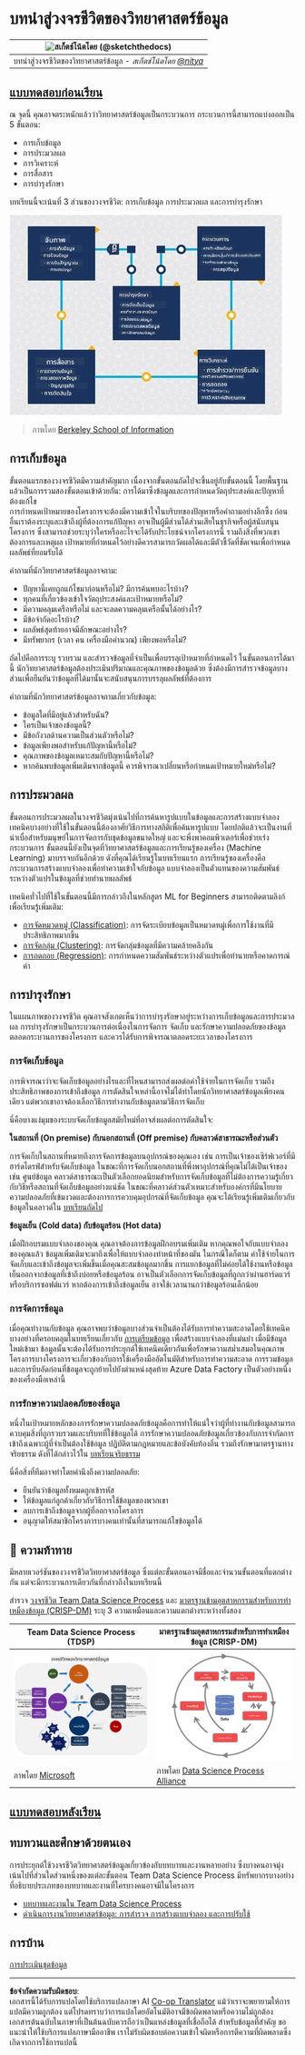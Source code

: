 <!--
CO_OP_TRANSLATOR_METADATA:
{
  "original_hash": "c368f8f2506fe56bca0f7be05c4eb71d",
  "translation_date": "2025-08-26T22:23:17+00:00",
  "source_file": "4-Data-Science-Lifecycle/14-Introduction/README.md",
  "language_code": "th"
}
-->
# บทนำสู่วงจรชีวิตของวิทยาศาสตร์ข้อมูล

|![ สเก็ตช์โน้ตโดย [(@sketchthedocs)](https://sketchthedocs.dev) ](../../sketchnotes/14-DataScience-Lifecycle.png)|
|:---:|
| บทนำสู่วงจรชีวิตของวิทยาศาสตร์ข้อมูล - _สเก็ตช์โน้ตโดย [@nitya](https://twitter.com/nitya)_ |

## [แบบทดสอบก่อนเรียน](https://red-water-0103e7a0f.azurestaticapps.net/quiz/26)

ณ จุดนี้ คุณอาจตระหนักแล้วว่าวิทยาศาสตร์ข้อมูลเป็นกระบวนการ กระบวนการนี้สามารถแบ่งออกเป็น 5 ขั้นตอน:

- การเก็บข้อมูล
- การประมวลผล
- การวิเคราะห์
- การสื่อสาร
- การบำรุงรักษา

บทเรียนนี้จะเน้นที่ 3 ส่วนของวงจรชีวิต: การเก็บข้อมูล การประมวลผล และการบำรุงรักษา

![แผนภาพของวงจรชีวิตวิทยาศาสตร์ข้อมูล](../../../../translated_images/data-science-lifecycle.a1e362637503c4fb0cd5e859d7552edcdb4aa629a279727008baa121f2d33f32.th.jpg)  
> ภาพโดย [Berkeley School of Information](https://ischoolonline.berkeley.edu/data-science/what-is-data-science/)

## การเก็บข้อมูล

ขั้นตอนแรกของวงจรชีวิตมีความสำคัญมาก เนื่องจากขั้นตอนถัดไปจะขึ้นอยู่กับขั้นตอนนี้ โดยพื้นฐานแล้วเป็นการรวมสองขั้นตอนเข้าด้วยกัน: การได้มาซึ่งข้อมูลและการกำหนดวัตถุประสงค์และปัญหาที่ต้องแก้ไข  
การกำหนดเป้าหมายของโครงการจะต้องมีความเข้าใจในบริบทของปัญหาหรือคำถามอย่างลึกซึ้ง ก่อนอื่นเราต้องระบุและเข้าถึงผู้ที่ต้องการแก้ปัญหา อาจเป็นผู้มีส่วนได้ส่วนเสียในธุรกิจหรือผู้สนับสนุนโครงการ ซึ่งสามารถช่วยระบุว่าใครหรืออะไรจะได้รับประโยชน์จากโครงการนี้ รวมถึงสิ่งที่พวกเขาต้องการและเหตุผล เป้าหมายที่กำหนดไว้อย่างดีควรสามารถวัดผลได้และมีตัวชี้วัดที่ชัดเจนเพื่อกำหนดผลลัพธ์ที่ยอมรับได้

คำถามที่นักวิทยาศาสตร์ข้อมูลอาจถาม:
- ปัญหานี้เคยถูกแก้ไขมาก่อนหรือไม่? มีการค้นพบอะไรบ้าง?
- ทุกคนที่เกี่ยวข้องเข้าใจวัตถุประสงค์และเป้าหมายหรือไม่?
- มีความคลุมเครือหรือไม่ และจะลดความคลุมเครือนั้นได้อย่างไร?
- มีข้อจำกัดอะไรบ้าง?
- ผลลัพธ์สุดท้ายอาจมีลักษณะอย่างไร?
- มีทรัพยากร (เวลา คน เครื่องมือคำนวณ) เพียงพอหรือไม่?

ถัดไปคือการระบุ รวบรวม และสำรวจข้อมูลที่จำเป็นเพื่อบรรลุเป้าหมายที่กำหนดไว้ ในขั้นตอนการได้มานี้ นักวิทยาศาสตร์ข้อมูลต้องประเมินปริมาณและคุณภาพของข้อมูลด้วย ซึ่งต้องมีการสำรวจข้อมูลบางส่วนเพื่อยืนยันว่าข้อมูลที่ได้มานั้นจะสนับสนุนการบรรลุผลลัพธ์ที่ต้องการ

คำถามที่นักวิทยาศาสตร์ข้อมูลอาจถามเกี่ยวกับข้อมูล:
- ข้อมูลใดที่มีอยู่แล้วสำหรับฉัน?
- ใครเป็นเจ้าของข้อมูลนี้?
- มีข้อกังวลด้านความเป็นส่วนตัวหรือไม่?
- ข้อมูลเพียงพอสำหรับแก้ปัญหานี้หรือไม่?
- คุณภาพของข้อมูลเหมาะสมกับปัญหานี้หรือไม่?
- หากค้นพบข้อมูลเพิ่มเติมจากข้อมูลนี้ ควรพิจารณาเปลี่ยนหรือกำหนดเป้าหมายใหม่หรือไม่?

## การประมวลผล

ขั้นตอนการประมวลผลในวงจรชีวิตมุ่งเน้นไปที่การค้นหารูปแบบในข้อมูลและการสร้างแบบจำลอง เทคนิคบางอย่างที่ใช้ในขั้นตอนนี้ต้องอาศัยวิธีการทางสถิติเพื่อค้นหารูปแบบ โดยปกติแล้วจะเป็นงานที่น่าเบื่อสำหรับมนุษย์ในการจัดการกับชุดข้อมูลขนาดใหญ่ และจะพึ่งพาคอมพิวเตอร์เพื่อช่วยเร่งกระบวนการ ขั้นตอนนี้ยังเป็นจุดที่วิทยาศาสตร์ข้อมูลและการเรียนรู้ของเครื่อง (Machine Learning) มาบรรจบกันอีกด้วย ดังที่คุณได้เรียนรู้ในบทเรียนแรก การเรียนรู้ของเครื่องคือกระบวนการสร้างแบบจำลองเพื่อทำความเข้าใจกับข้อมูล แบบจำลองเป็นตัวแทนของความสัมพันธ์ระหว่างตัวแปรในข้อมูลที่ช่วยทำนายผลลัพธ์

เทคนิคทั่วไปที่ใช้ในขั้นตอนนี้มีการกล่าวถึงในหลักสูตร ML for Beginners สามารถติดตามลิงก์เพื่อเรียนรู้เพิ่มเติม:

- [การจัดหมวดหมู่ (Classification)](https://github.com/microsoft/ML-For-Beginners/tree/main/4-Classification): การจัดระเบียบข้อมูลเป็นหมวดหมู่เพื่อการใช้งานที่มีประสิทธิภาพมากขึ้น
- [การจัดกลุ่ม (Clustering)](https://github.com/microsoft/ML-For-Beginners/tree/main/5-Clustering): การจัดกลุ่มข้อมูลที่มีความคล้ายคลึงกัน
- [การถดถอย (Regression)](https://github.com/microsoft/ML-For-Beginners/tree/main/2-Regression): การกำหนดความสัมพันธ์ระหว่างตัวแปรเพื่อทำนายหรือคาดการณ์ค่า

## การบำรุงรักษา

ในแผนภาพของวงจรชีวิต คุณอาจสังเกตเห็นว่าการบำรุงรักษาอยู่ระหว่างการเก็บข้อมูลและการประมวลผล การบำรุงรักษาเป็นกระบวนการต่อเนื่องในการจัดการ จัดเก็บ และรักษาความปลอดภัยของข้อมูลตลอดกระบวนการของโครงการ และควรได้รับการพิจารณาตลอดระยะเวลาของโครงการ

### การจัดเก็บข้อมูล
การพิจารณาว่าจะจัดเก็บข้อมูลอย่างไรและที่ไหนสามารถส่งผลต่อค่าใช้จ่ายในการจัดเก็บ รวมถึงประสิทธิภาพของการเข้าถึงข้อมูล การตัดสินใจเหล่านี้อาจไม่ได้ทำโดยนักวิทยาศาสตร์ข้อมูลเพียงคนเดียว แต่พวกเขาอาจต้องเลือกวิธีการทำงานกับข้อมูลตามวิธีการจัดเก็บ

นี่คือบางแง่มุมของระบบจัดเก็บข้อมูลสมัยใหม่ที่อาจส่งผลต่อการตัดสินใจ:

**ในสถานที่ (On premise) กับนอกสถานที่ (Off premise) กับคลาวด์สาธารณะหรือส่วนตัว**

การจัดเก็บในสถานที่หมายถึงการจัดการข้อมูลบนอุปกรณ์ของคุณเอง เช่น การเป็นเจ้าของเซิร์ฟเวอร์ที่มีฮาร์ดไดรฟ์สำหรับจัดเก็บข้อมูล ในขณะที่การจัดเก็บนอกสถานที่พึ่งพาอุปกรณ์ที่คุณไม่ได้เป็นเจ้าของ เช่น ศูนย์ข้อมูล คลาวด์สาธารณะเป็นตัวเลือกยอดนิยมสำหรับการจัดเก็บข้อมูลที่ไม่ต้องการความรู้เกี่ยวกับวิธีหรือสถานที่จัดเก็บข้อมูลอย่างแน่ชัด ในขณะที่คลาวด์ส่วนตัวเหมาะสำหรับองค์กรที่มีนโยบายความปลอดภัยที่เข้มงวดและต้องการการควบคุมอุปกรณ์ที่จัดเก็บข้อมูล คุณจะได้เรียนรู้เพิ่มเติมเกี่ยวกับข้อมูลในคลาวด์ใน [บทเรียนถัดไป](https://github.com/microsoft/Data-Science-For-Beginners/tree/main/5-Data-Science-In-Cloud)

**ข้อมูลเย็น (Cold data) กับข้อมูลร้อน (Hot data)**

เมื่อฝึกอบรมแบบจำลองของคุณ คุณอาจต้องการข้อมูลฝึกอบรมเพิ่มเติม หากคุณพอใจกับแบบจำลองของคุณแล้ว ข้อมูลเพิ่มเติมจะมาถึงเพื่อให้แบบจำลองทำหน้าที่ของมัน ในกรณีใดก็ตาม ค่าใช้จ่ายในการจัดเก็บและเข้าถึงข้อมูลจะเพิ่มขึ้นเมื่อคุณสะสมข้อมูลมากขึ้น การแยกข้อมูลที่ไม่ค่อยได้ใช้งานหรือข้อมูลเย็นออกจากข้อมูลที่เข้าถึงบ่อยหรือข้อมูลร้อน อาจเป็นตัวเลือกการจัดเก็บข้อมูลที่ถูกกว่าผ่านฮาร์ดแวร์หรือบริการซอฟต์แวร์ หากต้องการเข้าถึงข้อมูลเย็น อาจใช้เวลานานกว่าข้อมูลร้อนเล็กน้อย

### การจัดการข้อมูล
เมื่อคุณทำงานกับข้อมูล คุณอาจพบว่าข้อมูลบางส่วนจำเป็นต้องได้รับการทำความสะอาดโดยใช้เทคนิคบางอย่างที่ครอบคลุมในบทเรียนเกี่ยวกับ [การเตรียมข้อมูล](https://github.com/microsoft/Data-Science-For-Beginners/tree/main/2-Working-With-Data/08-data-preparation) เพื่อสร้างแบบจำลองที่แม่นยำ เมื่อมีข้อมูลใหม่เข้ามา ข้อมูลนั้นจะต้องได้รับการประยุกต์ใช้เทคนิคเดียวกันเพื่อรักษาความสม่ำเสมอในคุณภาพ โครงการบางโครงการจะเกี่ยวข้องกับการใช้เครื่องมืออัตโนมัติสำหรับการทำความสะอาด การรวมข้อมูล และการบีบอัดก่อนที่ข้อมูลจะถูกย้ายไปยังตำแหน่งสุดท้าย Azure Data Factory เป็นตัวอย่างหนึ่งของเครื่องมือเหล่านี้

### การรักษาความปลอดภัยของข้อมูล
หนึ่งในเป้าหมายหลักของการรักษาความปลอดภัยข้อมูลคือการทำให้แน่ใจว่าผู้ที่ทำงานกับข้อมูลสามารถควบคุมสิ่งที่ถูกรวบรวมและบริบทที่ใช้ข้อมูลได้ การรักษาความปลอดภัยข้อมูลเกี่ยวข้องกับการจำกัดการเข้าถึงเฉพาะผู้ที่จำเป็นต้องใช้ข้อมูล ปฏิบัติตามกฎหมายและข้อบังคับท้องถิ่น รวมถึงรักษามาตรฐานทางจริยธรรม ดังที่ได้กล่าวไว้ใน [บทเรียนจริยธรรม](https://github.com/microsoft/Data-Science-For-Beginners/tree/main/1-Introduction/02-ethics)

นี่คือสิ่งที่ทีมอาจทำโดยคำนึงถึงความปลอดภัย:
- ยืนยันว่าข้อมูลทั้งหมดถูกเข้ารหัส
- ให้ข้อมูลแก่ลูกค้าเกี่ยวกับวิธีการใช้ข้อมูลของพวกเขา
- ลบการเข้าถึงข้อมูลจากผู้ที่ออกจากโครงการ
- อนุญาตให้สมาชิกโครงการบางคนเท่านั้นที่สามารถแก้ไขข้อมูลได้

## 🚀 ความท้าทาย

มีหลายเวอร์ชันของวงจรชีวิตวิทยาศาสตร์ข้อมูล ซึ่งแต่ละขั้นตอนอาจมีชื่อและจำนวนขั้นตอนที่แตกต่างกัน แต่จะมีกระบวนการเดียวกันที่กล่าวถึงในบทเรียนนี้

สำรวจ [วงจรชีวิต Team Data Science Process](https://docs.microsoft.com/en-us/azure/architecture/data-science-process/lifecycle) และ [มาตรฐานข้ามอุตสาหกรรมสำหรับการทำเหมืองข้อมูล (CRISP-DM)](https://www.datascience-pm.com/crisp-dm-2/) ระบุ 3 ความเหมือนและความแตกต่างระหว่างทั้งสอง

|Team Data Science Process (TDSP)|มาตรฐานข้ามอุตสาหกรรมสำหรับการทำเหมืองข้อมูล (CRISP-DM)|
|--|--|
|![วงจรชีวิต Team Data Science](../../../../translated_images/tdsp-lifecycle2.e19029d598e2e73d5ef8a4b98837d688ec6044fe332c905d4dbb69eb6d5c1d96.th.png) | ![ภาพจาก Data Science Process Alliance](../../../../translated_images/CRISP-DM.8bad2b4c66e62aa75278009e38e3e99902c73b0a6f63fd605a67c687a536698c.th.png) |
| ภาพโดย [Microsoft](https://docs.microsoft.comazure/architecture/data-science-process/lifecycle) | ภาพโดย [Data Science Process Alliance](https://www.datascience-pm.com/crisp-dm-2/) |

## [แบบทดสอบหลังเรียน](https://red-water-0103e7a0f.azurestaticapps.net/quiz/27)

## ทบทวนและศึกษาด้วยตนเอง

การประยุกต์ใช้วงจรชีวิตวิทยาศาสตร์ข้อมูลเกี่ยวข้องกับบทบาทและงานหลายอย่าง ซึ่งบางคนอาจมุ่งเน้นไปที่ส่วนใดส่วนหนึ่งของแต่ละขั้นตอน Team Data Science Process มีทรัพยากรบางอย่างที่อธิบายประเภทของบทบาทและงานที่ใครบางคนอาจมีในโครงการ

* [บทบาทและงานใน Team Data Science Process](https://docs.microsoft.com/en-us/azure/architecture/data-science-process/roles-tasks)  
* [ดำเนินการงานวิทยาศาสตร์ข้อมูล: การสำรวจ การสร้างแบบจำลอง และการปรับใช้](https://docs.microsoft.com/en-us/azure/architecture/data-science-process/execute-data-science-tasks)

## การบ้าน

[การประเมินชุดข้อมูล](assignment.md)

---

**ข้อจำกัดความรับผิดชอบ**:  
เอกสารนี้ได้รับการแปลโดยใช้บริการแปลภาษา AI [Co-op Translator](https://github.com/Azure/co-op-translator) แม้ว่าเราจะพยายามให้การแปลมีความถูกต้อง แต่โปรดทราบว่าการแปลโดยอัตโนมัติอาจมีข้อผิดพลาดหรือความไม่ถูกต้อง เอกสารต้นฉบับในภาษาที่เป็นต้นฉบับควรถือว่าเป็นแหล่งข้อมูลที่เชื่อถือได้ สำหรับข้อมูลที่สำคัญ ขอแนะนำให้ใช้บริการแปลภาษามืออาชีพ เราไม่รับผิดชอบต่อความเข้าใจผิดหรือการตีความที่ผิดพลาดซึ่งเกิดจากการใช้การแปลนี้